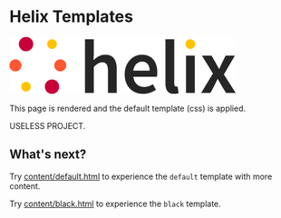# Helix Templates

![helix-logo](content/imgs/helix_logo.png)

This page is rendered and the default template (css) is applied.

USELESS PROJECT.

## What's next?

Try [content/default.html](content/default.html) to experience the `default` template with more content.

Try [content/black.html](content/black.html) to experience the `black` template.
